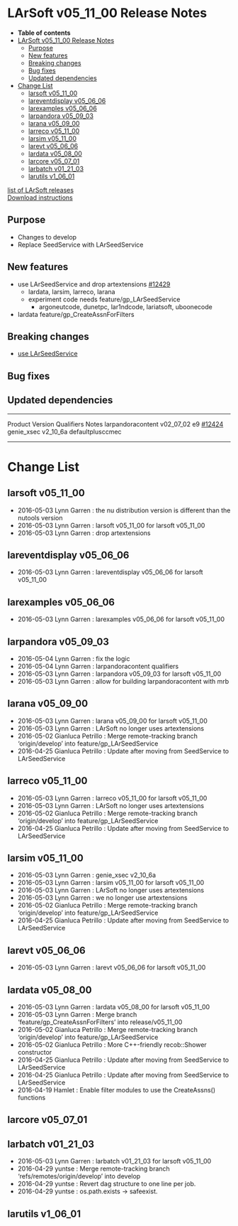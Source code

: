 LArSoft v05\_11\_00 Release Notes
======================================================================

-   **Table of contents**
-   [LArSoft v05\_11\_00 Release Notes](#LArSoft-v05_11_00-Release-Notes)
    -   [Purpose](#Purpose)
    -   [New features](#New-features)
    -   [Breaking changes](#Breaking-changes)
    -   [Bug fixes](#Bug-fixes)
    -   [Updated dependencies](#Updated-dependencies)
-   [Change List](#Change-List)
    -   [larsoft v05\_11\_00](#larsoft-v05_11_00)
    -   [lareventdisplay v05\_06\_06](#lareventdisplay-v05_06_06)
    -   [larexamples v05\_06\_06](#larexamples-v05_06_06)
    -   [larpandora v05\_09\_03](#larpandora-v05_09_03)
    -   [larana v05\_09\_00](#larana-v05_09_00)
    -   [larreco v05\_11\_00](#larreco-v05_11_00)
    -   [larsim v05\_11\_00](#larsim-v05_11_00)
    -   [larevt v05\_06\_06](#larevt-v05_06_06)
    -   [lardata v05\_08\_00](#lardata-v05_08_00)
    -   [larcore v05\_07\_01](#larcore-v05_07_01)
    -   [larbatch v01\_21\_03](#larbatch-v01_21_03)
    -   [larutils v1\_06\_01](#larutils-v1_06_01)

[list of LArSoft releases](LArSoft_release_list)\
[Download instructions](http://scisoft.fnal.gov/scisoft/bundles/larsoft/v05_11_00/larsoft-v05_11_00.html)

Purpose
--------------------

-   Changes to develop
-   Replace SeedService with LArSeedService

New features
------------------------------

-   use LArSeedService and drop artextensions [\#12429](/redmine/issues/12429 "Feature: Update LArSoft code to use LArSeedService service in larsim (Closed)")
    -   lardata, larsim, larreco, larana
    -   experiment code needs feature/gp\_LArSeedService
        -   argoneutcode, dunetpc, lar1ndcode, lariatsoft, uboonecode
-   lardata feature/gp\_CreateAssnForFilters

Breaking changes
--------------------------------------

-   [use LArSeedService](Breaking_Changes#SeedService-from-artextensions-replaced-by-LArSeedService)

Bug fixes
------------------------

Updated dependencies
----------------------------------------------

  ------------------- ------------- ------------------ -------------------------------------------------------------------------------------------------------------
  Product             Version       Qualifiers         Notes
  larpandoracontent   v02\_07\_02   e9                 [\#12424](/redmine/issues/12424 "Bug: The output of LArPandoraOutput module is not reproducible  (Closed)")
  genie\_xsec         v2\_10\_6a    defaultplusccmec   
  ------------------- ------------- ------------------ -------------------------------------------------------------------------------------------------------------

Change List
============================

larsoft v05\_11\_00
------------------------------------------

-   2016-05-03 Lynn Garren : the nu distribution version is different than the nutools version
-   2016-05-03 Lynn Garren : larsoft v05\_11\_00 for larsoft v05\_11\_00
-   2016-05-03 Lynn Garren : drop artextensions

lareventdisplay v05\_06\_06
----------------------------------------------------------

-   2016-05-03 Lynn Garren : lareventdisplay v05\_06\_06 for larsoft v05\_11\_00

larexamples v05\_06\_06
--------------------------------------------------

-   2016-05-03 Lynn Garren : larexamples v05\_06\_06 for larsoft v05\_11\_00

larpandora v05\_09\_03
------------------------------------------------

-   2016-05-04 Lynn Garren : fix the logic
-   2016-05-04 Lynn Garren : larpandoracontent qualifiers
-   2016-05-03 Lynn Garren : larpandora v05\_09\_03 for larsoft v05\_11\_00
-   2016-05-03 Lynn Garren : allow for building larpandoracontent with mrb

larana v05\_09\_00
----------------------------------------

-   2016-05-03 Lynn Garren : larana v05\_09\_00 for larsoft v05\_11\_00
-   2016-05-03 Lynn Garren : LArSoft no longer uses artextensions
-   2016-05-02 Gianluca Petrillo : Merge remote-tracking branch ‘origin/develop’ into feature/gp\_LArSeedService
-   2016-04-25 Gianluca Petrillo : Update after moving from SeedService to LArSeedService

larreco v05\_11\_00
------------------------------------------

-   2016-05-03 Lynn Garren : larreco v05\_11\_00 for larsoft v05\_11\_00
-   2016-05-03 Lynn Garren : LArSoft no longer uses artextensions
-   2016-05-02 Gianluca Petrillo : Merge remote-tracking branch ‘origin/develop’ into feature/gp\_LArSeedService
-   2016-04-25 Gianluca Petrillo : Update after moving from SeedService to LArSeedService

larsim v05\_11\_00
----------------------------------------

-   2016-05-03 Lynn Garren : genie\_xsec v2\_10\_6a
-   2016-05-03 Lynn Garren : larsim v05\_11\_00 for larsoft v05\_11\_00
-   2016-05-03 Lynn Garren : LArSoft no longer uses artextensions
-   2016-05-03 Lynn Garren : we no longer use artextensions
-   2016-05-02 Gianluca Petrillo : Merge remote-tracking branch ‘origin/develop’ into feature/gp\_LArSeedService
-   2016-04-25 Gianluca Petrillo : Update after moving from SeedService to LArSeedService

larevt v05\_06\_06
----------------------------------------

-   2016-05-03 Lynn Garren : larevt v05\_06\_06 for larsoft v05\_11\_00

lardata v05\_08\_00
------------------------------------------

-   2016-05-03 Lynn Garren : lardata v05\_08\_00 for larsoft v05\_11\_00
-   2016-05-03 Lynn Garren : Merge branch ‘feature/gp\_CreateAssnForFilters’ into release/v05\_11\_00
-   2016-05-02 Gianluca Petrillo : Merge remote-tracking branch ‘origin/develop’ into feature/gp\_LArSeedService
-   2016-05-02 Gianluca Petrillo : More C++-friendly recob::Shower constructor
-   2016-04-25 Gianluca Petrillo : Update after moving from SeedService to LArSeedService
-   2016-04-25 Gianluca Petrillo : Update after moving from SeedService to LArSeedService
-   2016-04-19 Hamlet : Enable filter modules to use the CreateAssns() functions

larcore v05\_07\_01
------------------------------------------

larbatch v01\_21\_03
--------------------------------------------

-   2016-05-03 Lynn Garren : larbatch v01\_21\_03 for larsoft v05\_11\_00
-   2016-04-29 yuntse : Merge remote-tracking branch ‘refs/remotes/origin/develop’ into develop
-   2016-04-29 yuntse : Revert dag structure to one line per job.
-   2016-04-29 yuntse : os.path.exists -\> safeexist.

larutils v1\_06\_01
------------------------------------------
